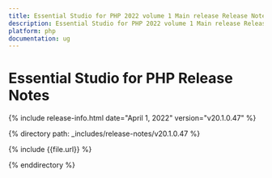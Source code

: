 ```yaml
---
title: Essential Studio for PHP 2022 volume 1 Main release Release Notes  
description: Essential Studio for PHP 2022 volume 1 Main release Release Notes  
platform: php
documentation: ug
---
```


# Essential Studio for PHP  Release Notes  

{% include release-info.html date="April 1, 2022" version="v20.1.0.47" %} 

{% directory path: _includes/release-notes/v20.1.0.47 %}

{% include {{file.url}} %}

{% enddirectory %}
